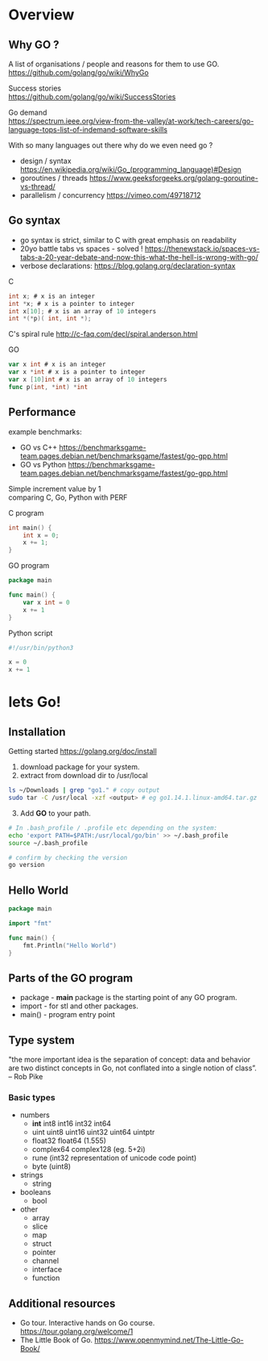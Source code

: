 # Overview

## Why GO ?
A list of organisations / people and reasons for them to use GO.  
https://github.com/golang/go/wiki/WhyGo

Success stories  
https://github.com/golang/go/wiki/SuccessStories

Go demand  
https://spectrum.ieee.org/view-from-the-valley/at-work/tech-careers/go-language-tops-list-of-indemand-software-skills

With so many languages out there why do we even need go ?
- design / syntax https://en.wikipedia.org/wiki/Go_(programming_language)#Design
- goroutines / threads https://www.geeksforgeeks.org/golang-goroutine-vs-thread/
- parallelism / concurrency https://vimeo.com/49718712

## Go syntax
- go syntax is strict, similar to C with great emphasis on readability
- 20yo battle tabs vs spaces - solved ! https://thenewstack.io/spaces-vs-tabs-a-20-year-debate-and-now-this-what-the-hell-is-wrong-with-go/
- verbose declarations: https://blog.golang.org/declaration-syntax  

C
```C
int x; # x is an integer
int *x; # x is a pointer to integer
int x[10]; # x is an array of 10 integers
int *(*p)( int, int *);
```

C's spiral rule http://c-faq.com/decl/spiral.anderson.html  

GO
```GO
var x int # x is an integer
var x *int # x is a pointer to integer
var x [10]int # x is an array of 10 integers
func p(int, *int) *int
```

## Performance

example benchmarks:
- GO vs C++ https://benchmarksgame-team.pages.debian.net/benchmarksgame/fastest/go-gpp.html
- GO vs Python https://benchmarksgame-team.pages.debian.net/benchmarksgame/fastest/go-gpp.html  

Simple increment value by 1  
comparing C, Go, Python with PERF

C program
```C
int main() {
    int x = 0;
    x += 1;
}
```

GO program
```GO
package main

func main() {
    var x int = 0
    x += 1
}
```
Python script
```python
#!/usr/bin/python3

x = 0
x += 1
```
# lets Go!
## Installation

Getting started https://golang.org/doc/install
1. download package for your system.
2. extract from download dir to /usr/local

```bash
ls ~/Downloads | grep "go1." # copy output
sudo tar -C /usr/local -xzf <output> # eg go1.14.1.linux-amd64.tar.gz
```
3. Add **GO** to your path.
```bash
# In .bash_profile / .profile etc depending on the system:
echo 'export PATH=$PATH:/usr/local/go/bin' >> ~/.bash_profile
source ~/.bash_profile

# confirm by checking the version
go version
```
## Hello World

```Go
package main

import "fmt"

func main() {
    fmt.Println("Hello World")
}
```

## Parts of the GO program

- package - **main** package is the starting point of any GO program.
- import - for stl and other packages.
- main() - program entry point

## Type system

"the more important idea is the separation of concept: data and behavior are two distinct concepts in Go, not conflated into a single notion of class”. – Rob Pike

### Basic types
- numbers
  - **int**  int8  int16  int32  int64
  - uint uint8 uint16 uint32 uint64 uintptr
  - float32 float64 (1.555)
  - complex64 complex128 (eg. 5+2i)
  - rune (int32 representation of unicode code point)
  - byte (uint8)
- strings
  - string
- booleans
  - bool
- other
  - array
  - slice
  - map
  - struct
  - pointer
  - channel
  - interface
  - function


## Additional resources
- Go tour. Interactive hands on Go course. https://tour.golang.org/welcome/1
- The Little Book of Go. https://www.openmymind.net/The-Little-Go-Book/